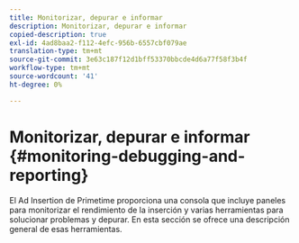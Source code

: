 ```yaml
---
title: Monitorizar, depurar e informar
description: Monitorizar, depurar e informar
copied-description: true
exl-id: 4ad8baa2-f112-4efc-956b-6557cbf079ae
translation-type: tm+mt
source-git-commit: 3e63c187f12d1bff53370bbcde4d6a77f58f3b4f
workflow-type: tm+mt
source-wordcount: '41'
ht-degree: 0%

---
```


# Monitorizar, depurar e informar {#monitoring-debugging-and-reporting}

El Ad Insertion de Primetime proporciona una consola que incluye paneles para monitorizar el rendimiento de la inserción y varias herramientas para solucionar problemas y depurar. En esta sección se ofrece una descripción general de esas herramientas.
